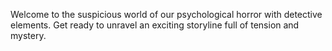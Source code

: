 Welcome to the suspicious world of our psychological horror with detective elements.
 Get ready to unravel an exciting storyline full of tension and mystery.

